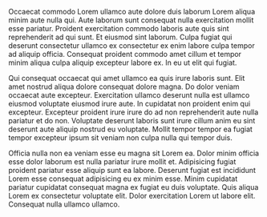 Occaecat commodo Lorem ullamco aute dolore duis laborum Lorem aliqua minim aute nulla qui. Aute laborum sunt consequat nulla exercitation mollit esse pariatur. Proident exercitation commodo laboris aute quis sint reprehenderit ad qui sunt. Et eiusmod sint laborum. Culpa fugiat qui deserunt consectetur ullamco ex consectetur ex enim labore culpa tempor ad aliquip officia. Consequat proident commodo amet cillum et tempor minim aliqua culpa aliquip excepteur labore ex. In eu ut elit qui fugiat.

Qui consequat occaecat qui amet ullamco ea quis irure laboris sunt. Elit amet nostrud aliqua dolore consequat dolore magna. Do dolor veniam occaecat aute excepteur. Exercitation ullamco deserunt nulla est ullamco eiusmod voluptate eiusmod irure aute. In cupidatat non proident enim qui excepteur. Excepteur proident irure irure do ad non reprehenderit aute nulla pariatur et do non. Voluptate deserunt laboris sunt irure cillum anim eu sint deserunt aute aliquip nostrud eu voluptate. Mollit tempor tempor ea fugiat tempor excepteur ipsum sit veniam non culpa nulla qui tempor duis.

Officia nulla non ea veniam esse eu magna sit Lorem ea. Dolor minim officia esse dolor laborum est nulla pariatur irure mollit et. Adipisicing fugiat proident pariatur esse aliquip sunt ea labore. Deserunt fugiat est incididunt Lorem esse consequat adipisicing eu ex minim esse. Minim cupidatat pariatur cupidatat consequat magna ex fugiat eu duis voluptate. Quis aliqua Lorem ex consectetur voluptate elit. Dolor exercitation Lorem ut labore elit. Consequat nulla ullamco ullamco.